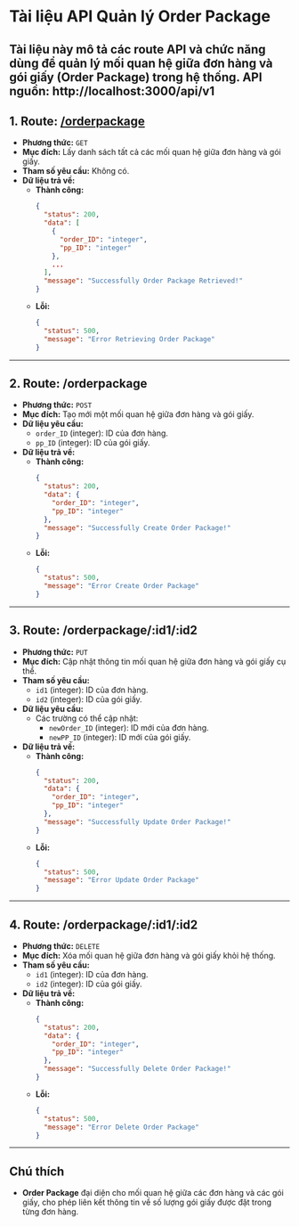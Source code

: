 # Tài liệu API Quản lý Order Package
<!-- Gỏ CTRL + Shift + V để trông OK hơn-->
<!-- Xem thử mẫu API: nhấp vào route api (nếu có) -->
Tài liệu này mô tả các route API và chức năng dùng để quản lý mối quan hệ giữa đơn hàng và gói giấy (Order Package) trong hệ thống.
API nguồn: http://localhost:3000/api/v1
---

## 1. Route: **[/orderpackage](http://localhost:3000/api/v1/orderpackage)**

- **Phương thức:** `GET`
- **Mục đích:** Lấy danh sách tất cả các mối quan hệ giữa đơn hàng và gói giấy.
- **Tham số yêu cầu:** Không có.
- **Dữ liệu trả về:**
  - **Thành công:**
    ```json
    {
      "status": 200,
      "data": [
        {
          "order_ID": "integer",
          "pp_ID": "integer"
        },
        ...
      ],
      "message": "Successfully Order Package Retrieved!"
    }
    ```
  - **Lỗi:**
    ```json
    {
      "status": 500,
      "message": "Error Retrieving Order Package"
    }
    ```

---

## 2. Route: **/orderpackage**

- **Phương thức:** `POST`
- **Mục đích:** Tạo mới một mối quan hệ giữa đơn hàng và gói giấy.
- **Dữ liệu yêu cầu:**
  - `order_ID` (integer): ID của đơn hàng.
  - `pp_ID` (integer): ID của gói giấy.
- **Dữ liệu trả về:**
  - **Thành công:**
    ```json
    {
      "status": 200,
      "data": {
        "order_ID": "integer",
        "pp_ID": "integer"
      },
      "message": "Successfully Create Order Package!"
    }
    ```
  - **Lỗi:**
    ```json
    {
      "status": 500,
      "message": "Error Create Order Package"
    }
    ```

---

## 3. Route: **/orderpackage/:id1/:id2**

- **Phương thức:** `PUT`
- **Mục đích:** Cập nhật thông tin mối quan hệ giữa đơn hàng và gói giấy cụ thể.
- **Tham số yêu cầu:**
  - `id1` (integer): ID của đơn hàng.
  - `id2` (integer): ID của gói giấy.
- **Dữ liệu yêu cầu:** 
  - Các trường có thể cập nhật:
    - `newOrder_ID` (integer): ID mới của đơn hàng.
    - `newPP_ID` (integer): ID mới của gói giấy.
- **Dữ liệu trả về:**
  - **Thành công:**
    ```json
    {
      "status": 200,
      "data": {
        "order_ID": "integer",
        "pp_ID": "integer"
      },
      "message": "Successfully Update Order Package!"
    }
    ```
  - **Lỗi:**
    ```json
    {
      "status": 500,
      "message": "Error Update Order Package"
    }
    ```

---

## 4. Route: **/orderpackage/:id1/:id2**

- **Phương thức:** `DELETE`
- **Mục đích:** Xóa mối quan hệ giữa đơn hàng và gói giấy khỏi hệ thống.
- **Tham số yêu cầu:**
  - `id1` (integer): ID của đơn hàng.
  - `id2` (integer): ID của gói giấy.
- **Dữ liệu trả về:**
  - **Thành công:**
    ```json
    {
      "status": 200,
      "data": {
        "order_ID": "integer",
        "pp_ID": "integer"
      },
      "message": "Successfully Delete Order Package!"
    }
    ```
  - **Lỗi:**
    ```json
    {
      "status": 500,
      "message": "Error Delete Order Package"
    }
    ```

---

## Chú thích

- **Order Package** đại diện cho mối quan hệ giữa các đơn hàng và các gói giấy, cho phép liên kết thông tin về số lượng gói giấy được đặt trong từng đơn hàng.
